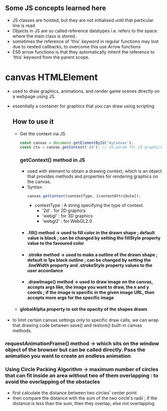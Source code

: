 ## Some JS concepts learned here

- JS classes are hoisted, but they are not initialised until that particular line is read
- Objects in JS are so called reference datatypes i.e. refers to the space where the main class is stored.
- sometimes the reference of 'this' keyword in regular functions may lost due to nested callbacks, to overcome this use Arrow functions
- ES6 arrow functions is that they automatically inherit the reference to 'this' keyword from the parent scope.

# canvas HTMLElement

- used to draw graphics, animations, and render game scenes directly on a webpage using JS.
- essentially a container for graphics that you can draw using scripting

  ## How to use it

  - Get the context via JS
    ```Javascript
    const canvas = document.getElementById('myCanvas');
    const ctx = canvas.getContext('2d'); // 2d param for 2d graphics rendering
    ```
    ### getContext() method in JS
    - used with <canvas> element to obtain a drawing context, which is an object that provides methods and properties for rendering graphics on the canvas.
    - Syntax:
      ```Javascript
      canvas.getContext(contextType, [contextAttribute]);
      ```
      - contextType : A string specifying the type of context.
        - '2d' : for 2D graphics
        - 'webgl' : for 3D graphics
        - 'webgl2' : for WebGL2.0
    - #### .fill() method -> used to fill color in the drawn shape ; default value is black ; can be changed by setting the fillStyle property value to the favoured color
    - #### .stroke method -> used to make a outline of the drawn shape ; default is 1px black outline ; can be changed by setting the .lineWidth property and .strokeStyle property values to the user accordance
    - #### .drawImage() method -> used to draw image on the canvas, accepts args like, the image you want to draw, the x and y coords ; if the image is specific in the given image URL, then accepts more args for the specific image
  - #### globalAlpha property to set the opacity of the shapes drawn

- to limit certain canvas settings only to specific draw calls, we can wrap that drawing code between save() and restore() built-in canvas methods.

### requestAnimationFrame() method -> which sits on the window object of the browser but can be called directly. Pass the animation you want to create an endless animation

### Using Circle Packing Algorithm -> maximum number of circles that can fit inside an area without two of them overlapping : to avoid the overlapping of the obstacles
  - first calculate the distance between two circles' center point
  - then compare the distance with the sum of the two circle's radii ; if the distance is less than the sum, then they overlap, else not overlapping